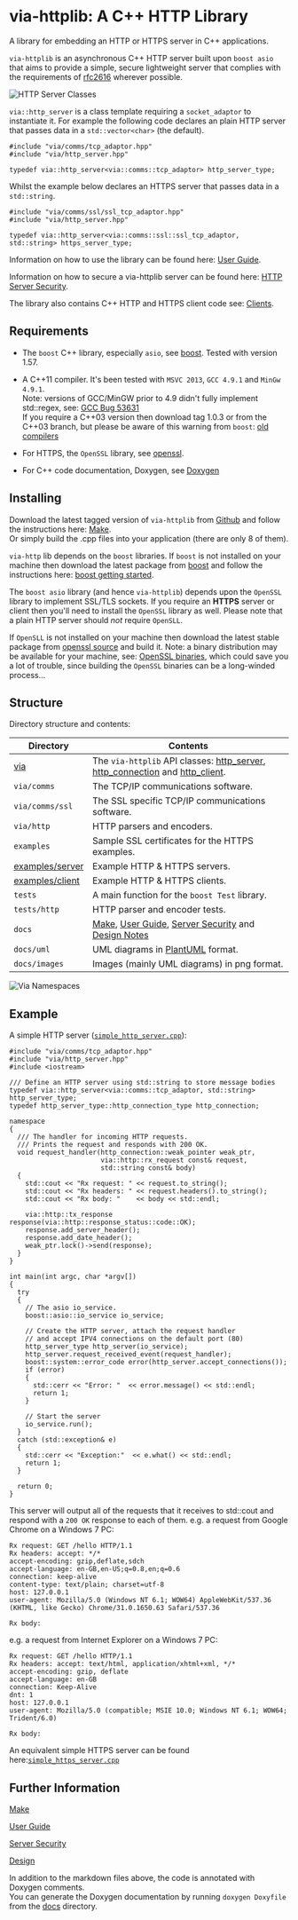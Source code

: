via-httplib: A C++ HTTP Library
===============================

A library for embedding an HTTP or HTTPS server in C++ applications.

`via-httplib` is an asynchronous C++ HTTP server built upon `boost asio` that
aims to provide a simple, secure lightweight server that complies with the
requirements of [rfc2616](www.w3.org/Protocols/rfc2616/rfc2616.html)
wherever possible.

![HTTP Server Classes](docs/images/http_server_classes.png)

`via::http_server` is a class template requiring a `socket_adaptor` to instantiate it.
For example the following code declares an plain HTTP server that passes data in a
`std::vector<char>` (the default).

    #include "via/comms/tcp_adaptor.hpp"
    #include "via/http_server.hpp"
    
    typedef via::http_server<via::comms::tcp_adaptor> http_server_type;
    
Whilst the example below declares an HTTPS server that passes data in a `std::string`.

    #include "via/comms/ssl/ssl_tcp_adaptor.hpp"
    #include "via/http_server.hpp"
    
    typedef via::http_server<via::comms::ssl::ssl_tcp_adaptor, std::string> https_server_type;
  
Information on how to use the library can be found here: [User Guide](docs/USE.md).

Information on how to secure a via-httplib server can be found here: [HTTP Server Security](docs/SECURITY.md).
  
The library also contains C++ HTTP and HTTPS client code see: [Clients](docs/CLIENT.md).
    
Requirements
------------

+ The `boost` C++ library, especially `asio`, see [boost](http://www.boost.org/). Tested with version 1.57.

+ A C++11 compiler.  It's been tested with `MSVC 2013`, `GCC 4.9.1` and `MinGw 4.9.1`.  
Note: versions of GCC/MinGW prior to 4.9 didn't fully implement std::regex, see:
[GCC Bug 53631](https://gcc.gnu.org/bugzilla/show_bug.cgi?id=53631)  
If you require a C++03 version then download tag 1.0.3 or from the C++03 branch,
but please be aware of this warning from `boost`:
[old compilers](http://www.boost.org/users/news/old_compilers.html)  

+ For HTTPS, the `OpenSSL` library, see [openssl](http://www.openssl.org/).

+ For C++ code documentation, Doxygen, see [Doxygen](http://www.stack.nl/~dimitri/doxygen/)

Installing
----------

Download the latest tagged version of `via-httplib` from
[Github](https://github.com/kenba/via-httplib)
and follow the instructions here: [Make](docs/MAKE.md).  
Or simply build the .cpp files into your application (there are only 8 of them).

`via-http` lib depends on the `boost` libraries.
If `boost` is not installed on your machine then download the latest package from
[boost](http://www.boost.org/) and follow the instructions here:
[boost getting started](http://www.boost.org/doc/libs/1_57_0/more/getting_started/index.html).

The `boost asio` library (and hence `via-httplib`) depends upon the
`OpenSSL` library to implement SSL/TLS sockets.
If you require an **HTTPS** server or client then you'll need to install the
`OpenSSL` library as well.
Please note that a plain HTTP server should *not* require `OpenSLL`.

If `OpenSLL` is not installed on your machine then download the latest stable
package from [openssl source](http://www.openssl.org/source/) and build it.
Note: a binary distribution may be available for your machine,
see: [OpenSSL binaries](http://www.openssl.org/related/binaries.html),
which could save you a lot of trouble, since building the `OpenSSL` binaries can
be a long-winded process...

Structure
---------

Directory structure and contents:

| Directory            | Contents                                                                 |
|----------------------|--------------------------------------------------------------------------|
| [via](via)           | The `via-httplib` API classes: [http_server](via/http_server.hpp), [http_connection](via/http_connection.hpp) and [http_client](http_client.hpp). |
| `via/comms`          | The TCP/IP communications software.                                      |
| `via/comms/ssl`      | The SSL specific TCP/IP communications software.                         |
| `via/http`           | HTTP parsers and encoders.                                               |
| `examples`           | Sample SSL certificates for the HTTPS examples.                          |
| [examples/server](examples/server) | Example HTTP & HTTPS servers.                              |
| [examples/client](examples/client) | Example HTTP & HTTPS clients.                              |
| `tests`              | A main function for the `boost Test` library.                            |
| `tests/http`         | HTTP parser and encoder tests.                                           |
| `docs`               | [Make](docs/MAKE.md), [User Guide](docs/USE.md), [Server Security](docs/SECURITY.md) and [Design Notes](docs/DESIGN.md) |
| `docs/uml`           | UML diagrams in [PlantUML](http://plantuml.sourceforge.net/index.html) format. |
| `docs/images`        | Images (mainly UML diagrams) in png format.                              |

![Via Namespaces](docs/images/via_namespaces.png)

Example
-------

A simple HTTP server ([`simple_http_server.cpp`](examples/server/simple_http_server.cpp)):  

	#include "via/comms/tcp_adaptor.hpp"
	#include "via/http_server.hpp"
	#include <iostream>
	
	/// Define an HTTP server using std::string to store message bodies
	typedef via::http_server<via::comms::tcp_adaptor, std::string> http_server_type;
	typedef http_server_type::http_connection_type http_connection;
	
	namespace
	{
	  /// The handler for incoming HTTP requests.
	  /// Prints the request and responds with 200 OK.
	  void request_handler(http_connection::weak_pointer weak_ptr,
	                       via::http::rx_request const& request,
	                       std::string const& body)
	  {
	    std::cout << "Rx request: " << request.to_string();
	    std::cout << "Rx headers: " << request.headers().to_string();
	    std::cout << "Rx body: "    << body << std::endl;
	
	    via::http::tx_response response(via::http::response_status::code::OK);
	    response.add_server_header();
	    response.add_date_header();
	    weak_ptr.lock()->send(response);
	  }
	}
    
    int main(int argc, char *argv[])
	{
	  try
	  {
	    // The asio io_service.
	    boost::asio::io_service io_service;
	
	    // Create the HTTP server, attach the request handler
	    // and accept IPV4 connections on the default port (80)
	    http_server_type http_server(io_service);
	    http_server.request_received_event(request_handler);
	    boost::system::error_code error(http_server.accept_connections());
	    if (error)
	    {
	      std::cerr << "Error: "  << error.message() << std::endl;
	      return 1;
	    }
	
	    // Start the server
	    io_service.run();
	  }
	  catch (std::exception& e)
	  {
	    std::cerr << "Exception:"  << e.what() << std::endl;
	    return 1;
	  }
	
	  return 0;
	}
    
This server will output all of the requests that it receives to std::cout and respond with a `200 OK` response to each of them.
e.g. a request from Google Chrome on a Windows 7 PC:

    Rx request: GET /hello HTTP/1.1
    Rx headers: accept: */*
    accept-encoding: gzip,deflate,sdch
    accept-language: en-GB,en-US;q=0.8,en;q=0.6
    connection: keep-alive
    content-type: text/plain; charset=utf-8
    host: 127.0.0.1
    user-agent: Mozilla/5.0 (Windows NT 6.1; WOW64) AppleWebKit/537.36 (KHTML, like Gecko) Chrome/31.0.1650.63 Safari/537.36

    Rx body:

e.g. a request from Internet Explorer on a Windows 7 PC:

    Rx request: GET /hello HTTP/1.1
    Rx headers: accept: text/html, application/xhtml+xml, */*
    accept-encoding: gzip, deflate
    accept-language: en-GB
    connection: Keep-Alive
    dnt: 1
    host: 127.0.0.1
    user-agent: Mozilla/5.0 (compatible; MSIE 10.0; Windows NT 6.1; WOW64; Trident/6.0)

    Rx body:

An equivalent simple HTTPS server can be found here:[`simple_https_server.cpp`](examples/server/simple_https_server.cpp)

Further Information
-------------------

[Make](docs/MAKE.md)

[User Guide](docs/USE.md)

[Server Security](docs/SECURITY.md)

[Design](docs/DESIGN.md)

In addition to the markdown files above, the code is annotated with Doxygen comments.  
You can generate the Doxygen documentation by running `doxygen Doxyfile` from the
[docs](docs) directory.
